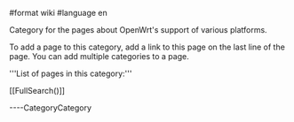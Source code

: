 \#format wiki \#language en

Category for the pages about OpenWrt's support of various platforms.

To add a page to this category, add a link to this page on the last line
of the page. You can add multiple categories to a page.

'''List of pages in this category:'''

\[\[FullSearch()\]\]

----CategoryCategory
